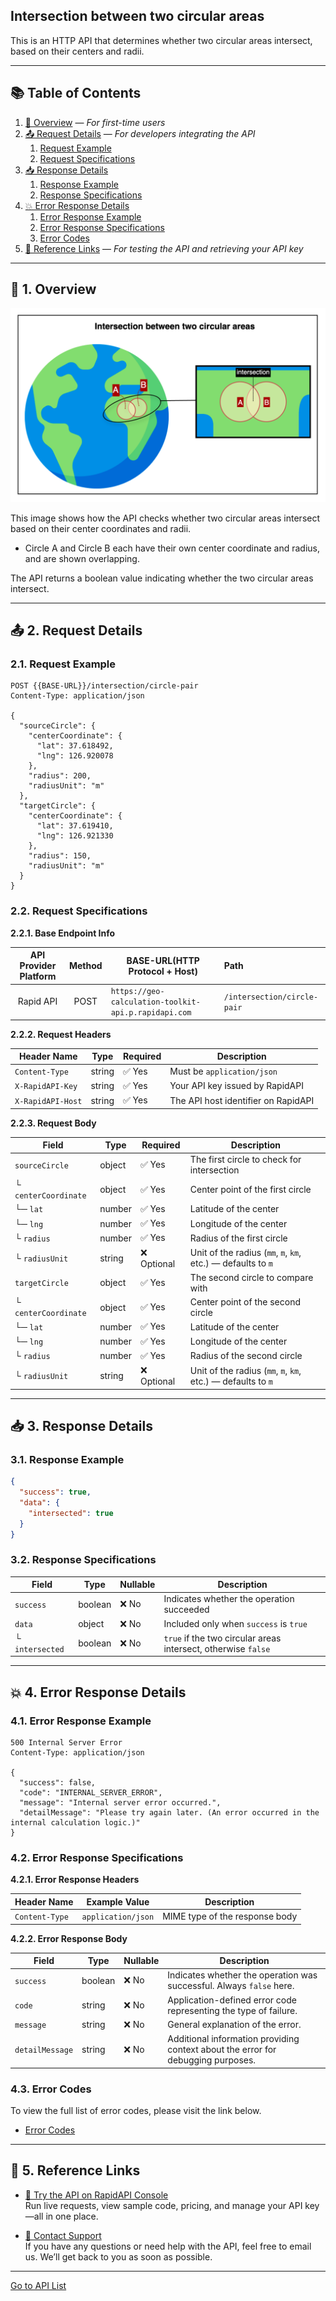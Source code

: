 ## Intersection between two circular areas

This is an HTTP API that determines whether two circular areas intersect, based on their centers and radii.

---

## 📚 Table of Contents

1. [🧭 Overview](#-1-overview) — *For first-time users*
2. [📤 Request Details](#-2-request-details) — *For developers integrating the API*
    1. [Request Example](#21-request-example)
    2. [Request Specifications](#22-request-specifications)
3. [📥 Response Details](#-3-response-details)
    1. [Response Example](#31-response-example)
    2. [Response Specifications](#32-response-specifications)
4. [💥 Error Response Details](#-4-error-response-details)
    1. [Error Response Example](#41-error-response-example)
    2. [Error Response Specifications](#42-error-response-specifications)
    3. [Error Codes](#43-error-codes)
5. [🔗 Reference Links](#-5-reference-links) — *For testing the API and retrieving your API key*

---

## 🧭 1. Overview

![intersection-between-two-circular-areas](./img/intersection-between-two-circular-areas.png)

This image shows how the API checks whether two circular areas intersect based on their center coordinates and radii.

- Circle A and Circle B each have their own center coordinate and radius, and are shown overlapping.

The API returns a boolean value indicating whether the two circular areas intersect.

---

## 📤 2. Request Details

### 2.1. Request Example

```http request
POST {{BASE-URL}}/intersection/circle-pair
Content-Type: application/json

{
  "sourceCircle": {
    "centerCoordinate": {
      "lat": 37.618492,
      "lng": 126.920078
    },
    "radius": 200,
    "radiusUnit": "m"
  },
  "targetCircle": {
    "centerCoordinate": {
      "lat": 37.619410,
      "lng": 126.921330
    },
    "radius": 150,
    "radiusUnit": "m"
  }
}
```

### 2.2. Request Specifications

**2.2.1. Base Endpoint Info**

| API Provider Platform | Method | BASE-URL(HTTP Protocol + Host)                       | Path                        |
|:---------------------:|:------:|------------------------------------------------------|:----------------------------|
|       Rapid API       |  POST  | `https://geo-calculation-toolkit-api.p.rapidapi.com` | `/intersection/circle-pair` |

**2.2.2. Request Headers**

| Header Name       | Type   | Required | Description                         |
|-------------------|--------|----------|-------------------------------------|
| `Content-Type`    | string | ✅ Yes    | Must be `application/json`          |
| `X-RapidAPI-Key`  | string | ✅ Yes    | Your API key issued by RapidAPI     |
| `X-RapidAPI-Host` | string | ✅ Yes    | The API host identifier on RapidAPI |

**2.2.3. Request Body**

| Field                | Type   | Required   | Description                                                  |
|----------------------|--------|------------|--------------------------------------------------------------|
| `sourceCircle`       | object | ✅ Yes      | The first circle to check for intersection                   |
| └ `centerCoordinate` | object | ✅ Yes      | Center point of the first circle                             |
| └─ `lat`             | number | ✅ Yes      | Latitude of the center                                       |
| └─ `lng`             | number | ✅ Yes      | Longitude of the center                                      |
| └ `radius`           | number | ✅ Yes      | Radius of the first circle                                   |
| └ `radiusUnit`       | string | ❌ Optional | Unit of the radius (`mm`, `m`, `km`, etc.) — defaults to `m` |
| `targetCircle`       | object | ✅ Yes      | The second circle to compare with                            |
| └ `centerCoordinate` | object | ✅ Yes      | Center point of the second circle                            |
| └─ `lat`             | number | ✅ Yes      | Latitude of the center                                       |
| └─ `lng`             | number | ✅ Yes      | Longitude of the center                                      |
| └ `radius`           | number | ✅ Yes      | Radius of the second circle                                  |
| └ `radiusUnit`       | string | ❌ Optional | Unit of the radius (`mm`, `m`, `km`, etc.) — defaults to `m` |

---

## 📥 3. Response Details

### 3.1. Response Example

```json
{
  "success": true,
  "data": {
    "intersected": true
  }
}
```

### 3.2. Response Specifications

| Field           | Type    | Nullable | Description                                                   |
|-----------------|---------|----------|---------------------------------------------------------------|
| `success`       | boolean | ❌ No     | Indicates whether the operation succeeded                     |
| `data`          | object  | ❌ No     | Included only when `success` is `true`                        |
| └ `intersected` | boolean | ❌ No     | `true` if the two circular areas intersect, otherwise `false` |

---

## 💥 4. Error Response Details

### 4.1. Error Response Example

```http request
500 Internal Server Error
Content-Type: application/json

{
  "success": false,
  "code": "INTERNAL_SERVER_ERROR",
  "message": "Internal server error occurred.",
  "detailMessage": "Please try again later. (An error occurred in the internal calculation logic.)"
}
```

### 4.2. Error Response Specifications

**4.2.1. Error Response Headers**

| Header Name    | Example Value      | Description                    |
|----------------|--------------------|--------------------------------|
| `Content-Type` | `application/json` | MIME type of the response body |

**4.2.2. Error Response Body**

| Field           | Type    | Nullable | Description                                                                      |
|-----------------|---------|----------|----------------------------------------------------------------------------------|
| `success`       | boolean | ❌ No     | Indicates whether the operation was successful. Always `false` here.             |
| `code`          | string  | ❌ No     | Application-defined error code representing the type of failure.                 |
| `message`       | string  | ❌ No     | General explanation of the error.                                                |
| `detailMessage` | string  | ❌ No     | Additional information providing context about the error for debugging purposes. |

### 4.3. Error Codes

To view the full list of error codes, please visit the link below.

- [Error Codes](./common/error-codes.md)

---

## 🔗 5. Reference Links

- [🚀 Try the API on RapidAPI Console](https://rapidapi.com/your-api/test)  
  Run live requests, view sample code, pricing, and manage your API key—all in one place.


- [💬 Contact Support](mailto:support@yourapi.com)  
  If you have any questions or need help with the API, feel free to email us. We’ll get back to you as soon as possible.

---

[Go to API List](../README)